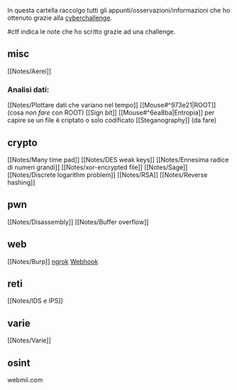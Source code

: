 In questa cartella raccolgo tutti gli appunti/osservazioni/informazioni che ho ottenuto grazie alla [cyberchallenge](https://cyberchallenge.it).

#ctf indica le note che ho scritto grazie ad una challenge.

## misc 
[[Notes/Aerei]]
### Analisi dati:
  [[Notes/Plottare dati che variano nel tempo]] 
  [[Mouse#^973e21|ROOT]] (cosa _non fare_ con ROOT)
  [[Sign bit]]
  [[Mouse#^6ea8ba|Entropia]] per capire se un file è criptato o solo codificato
  [[Steganography]] (da fare)

## crypto
[[Notes/Many time pad]]
[[Notes/DES weak keys]]
[[Notes/Ennesima radice di numeri grandi]]
[[Notes/xor-encrypted file]]
[[Notes/Sage]]
[[Notes/Discrete logarithm problem]]
[[Notes/RSA]]
[[Notes/Reverse hashing]]

## pwn
[[Notes/Disassembly]]
[[Notes/Buffer overflow]]

## web
[[Notes/Burp]]
[ngrok](https://ngrok.io)
[Webhook](https://webhook.site/)

## reti
[[Notes/IDS e IPS]]

## varie
[[Notes/Varie]]

## osint
webmii.com
